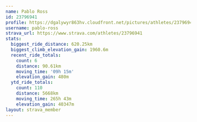 ```yaml
---
name: Pablo Ross
id: 23796941
profile: https://dgalywyr863hv.cloudfront.net/pictures/athletes/23796941/14615399/1/large.jpg
username: pablo-ross
strava_url: https://www.strava.com/athletes/23796941
stats:
  biggest_ride_distance: 620.25km
  biggest_climb_elevation_gain: 1960.6m
  recent_ride_totals:
    count: 6
    distance: 90.61km
    moving_time: '09h 15m'
    elevation_gain: 480m
  ytd_ride_totals:
    count: 110
    distance: 5668km
    moving_time: 265h 43m
    elevation_gain: 40347m
layout: strava_member
--- 
```


